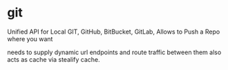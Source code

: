 # git
Unified API for Local GIT, GitHub, BitBucket, GitLab, Allows to Push a Repo where you want

needs to supply dynamic url endpoints and route traffic between them also acts as cache via stealify cache.
